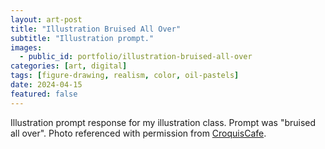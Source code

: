 ```yaml
---
layout: art-post
title: "Illustration Bruised All Over"
subtitle: "Illustration prompt."
images:
  - public_id: portfolio/illustration-bruised-all-over
categories: [art, digital]
tags: [figure-drawing, realism, color, oil-pastels]
date: 2024-04-15
featured: false
---
```

Illustration prompt response for my illustration class. Prompt was "bruised all over". Photo referenced with permission from [CroquisCafe](https://www.croquiscafe.com).